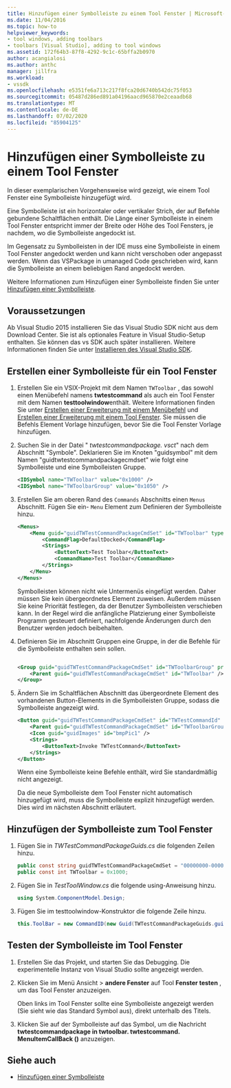 ```yaml
---
title: Hinzufügen einer Symbolleiste zu einem Tool Fenster | Microsoft-Dokumentation
ms.date: 11/04/2016
ms.topic: how-to
helpviewer_keywords:
- tool windows, adding toolbars
- toolbars [Visual Studio], adding to tool windows
ms.assetid: 172f64b3-87f8-4292-9c1c-65bffa2b0970
author: acangialosi
ms.author: anthc
manager: jillfra
ms.workload:
- vssdk
ms.openlocfilehash: e5351fe6a713c217f8fca20d6740b542dc75f053
ms.sourcegitcommit: 05487d286ed891a04196aacd965870e2ceaadb68
ms.translationtype: MT
ms.contentlocale: de-DE
ms.lasthandoff: 07/02/2020
ms.locfileid: "85904125"
---
```

# <a name="add-a-toolbar-to-a-tool-window"></a>Hinzufügen einer Symbolleiste zu einem Tool Fenster
In dieser exemplarischen Vorgehensweise wird gezeigt, wie einem Tool Fenster eine Symbolleiste hinzugefügt wird.

 Eine Symbolleiste ist ein horizontaler oder vertikaler Strich, der auf Befehle gebundene Schaltflächen enthält. Die Länge einer Symbolleiste in einem Tool Fenster entspricht immer der Breite oder Höhe des Tool Fensters, je nachdem, wo die Symbolleiste angedockt ist.

 Im Gegensatz zu Symbolleisten in der IDE muss eine Symbolleiste in einem Tool Fenster angedockt werden und kann nicht verschoben oder angepasst werden. Wenn das VSPackage in umanaged Code geschrieben wird, kann die Symbolleiste an einem beliebigen Rand angedockt werden.

 Weitere Informationen zum Hinzufügen einer Symbolleiste finden Sie unter [Hinzufügen einer Symbolleiste](../extensibility/adding-a-toolbar.md).

## <a name="prerequisites"></a>Voraussetzungen
 Ab Visual Studio 2015 installieren Sie das Visual Studio SDK nicht aus dem Download Center. Sie ist als optionales Feature in Visual Studio-Setup enthalten. Sie können das vs SDK auch später installieren. Weitere Informationen finden Sie unter [Installieren des Visual Studio SDK](../extensibility/installing-the-visual-studio-sdk.md).

## <a name="create-a-toolbar-for-a-tool-window"></a>Erstellen einer Symbolleiste für ein Tool Fenster

1. Erstellen Sie ein VSIX-Projekt mit dem Namen `TWToolbar` , das sowohl einen Menübefehl namens **twtestcommand** als auch ein Tool Fenster mit dem Namen **testtoolwindow**enthält. Weitere Informationen finden Sie unter [Erstellen einer Erweiterung mit einem Menübefehl](../extensibility/creating-an-extension-with-a-menu-command.md) und [Erstellen einer Erweiterung mit einem Tool Fenster](../extensibility/creating-an-extension-with-a-tool-window.md). Sie müssen die Befehls Element Vorlage hinzufügen, bevor Sie die Tool Fenster Vorlage hinzufügen.

2. Suchen Sie in der Datei " *twtestcommandpackage. vsct*" nach dem Abschnitt "Symbole". Deklarieren Sie im Knoten "guidsymbol" mit dem Namen "guidtwtestcommandpackagecmdset" wie folgt eine Symbolleiste und eine Symbolleisten Gruppe.

    ```xml
    <IDSymbol name="TWToolbar" value="0x1000" />
    <IDSymbol name="TWToolbarGroup" value="0x1050" />
    ```

3. Erstellen Sie am oberen Rand des `Commands` Abschnitts einen `Menus` Abschnitt. Fügen Sie ein- `Menu` Element zum Definieren der Symbolleiste hinzu.

    ```xml
    <Menus>
        <Menu guid="guidTWTestCommandPackageCmdSet" id="TWToolbar" type="ToolWindowToolbar">
            <CommandFlag>DefaultDocked</CommandFlag>
            <Strings>
                <ButtonText>Test Toolbar</ButtonText>
                <CommandName>Test Toolbar</CommandName>
            </Strings>
        </Menu>
    </Menus>
    ```

     Symbolleisten können nicht wie Untermenüs eingefügt werden. Daher müssen Sie kein übergeordnetes Element zuweisen. Außerdem müssen Sie keine Priorität festlegen, da der Benutzer Symbolleisten verschieben kann. In der Regel wird die anfängliche Platzierung einer Symbolleiste Programm gesteuert definiert, nachfolgende Änderungen durch den Benutzer werden jedoch beibehalten.

4. Definieren Sie im Abschnitt Gruppen eine Gruppe, in der die Befehle für die Symbolleiste enthalten sein sollen.

    ```xml

    <Group guid="guidTWTestCommandPackageCmdSet" id="TWToolbarGroup" priority="0x0000">
        <Parent guid="guidTWTestCommandPackageCmdSet" id="TWToolbar" />
    </Group>
    ```

5. Ändern Sie im Schaltflächen Abschnitt das übergeordnete Element des vorhandenen Button-Elements in die Symbolleisten Gruppe, sodass die Symbolleiste angezeigt wird.

    ```xml
    <Button guid="guidTWTestCommandPackageCmdSet" id="TWTestCommandId" priority="0x0100" type="Button">
        <Parent guid="guidTWTestCommandPackageCmdSet" id="TWToolbarGroup" />
        <Icon guid="guidImages" id="bmpPic1" />
        <Strings>
            <ButtonText>Invoke TWTestCommand</ButtonText>
        </Strings>
    </Button>
    ```

     Wenn eine Symbolleiste keine Befehle enthält, wird Sie standardmäßig nicht angezeigt.

     Da die neue Symbolleiste dem Tool Fenster nicht automatisch hinzugefügt wird, muss die Symbolleiste explizit hinzugefügt werden. Dies wird im nächsten Abschnitt erläutert.

## <a name="add-the-toolbar-to-the-tool-window"></a>Hinzufügen der Symbolleiste zum Tool Fenster

1. Fügen Sie in *TWTestCommandPackageGuids.cs* die folgenden Zeilen hinzu.

    ```csharp
    public const string guidTWTestCommandPackageCmdSet = "00000000-0000-0000-0000-0000";  // get the GUID from the .vsct file
    public const int TWToolbar = 0x1000;
    ```

2. Fügen Sie in *TestToolWindow.cs* die folgende using-Anweisung hinzu.

    ```csharp
    using System.ComponentModel.Design;
    ```

3. Fügen Sie im testtoolwindow-Konstruktor die folgende Zeile hinzu.

    ```csharp
    this.ToolBar = new CommandID(new Guid(TWTestCommandPackageGuids.guidTWTestCommandPackageCmdSet), TWTestCommandPackageGuids.TWToolbar);
    ```

## <a name="test-the-toolbar-in-the-tool-window"></a>Testen der Symbolleiste im Tool Fenster

1. Erstellen Sie das Projekt, und starten Sie das Debugging. Die experimentelle Instanz von Visual Studio sollte angezeigt werden.

2. Klicken Sie im Menü Ansicht > **andere Fenster** auf Tool **Fenster testen** , um das Tool Fenster anzuzeigen.

     Oben links im Tool Fenster sollte eine Symbolleiste angezeigt werden (Sie sieht wie das Standard Symbol aus), direkt unterhalb des Titels.

3. Klicken Sie auf der Symbolleiste auf das Symbol, um die Nachricht **twtestcommandpackage in twtoolbar. twtestcommand. MenuItemCallBack ()** anzuzeigen.

## <a name="see-also"></a>Siehe auch
- [Hinzufügen einer Symbolleiste](../extensibility/adding-a-toolbar.md)
